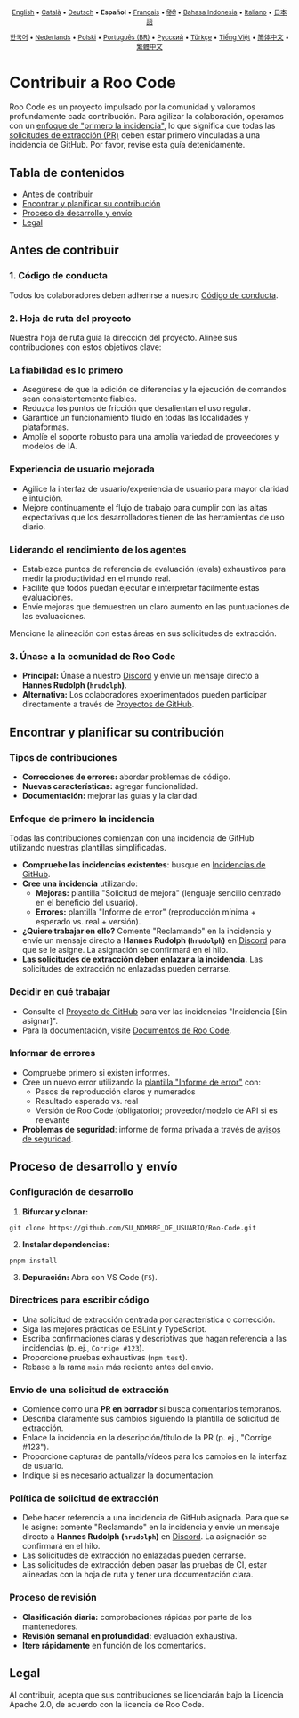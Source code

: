 <div align="center">
<sub>

[English](../../CONTRIBUTING.md) • [Català](../ca/CONTRIBUTING.md) • [Deutsch](../de/CONTRIBUTING.md) • <b>Español</b> • [Français](../fr/CONTRIBUTING.md) • [हिंदी](../hi/CONTRIBUTING.md) • [Bahasa Indonesia](../id/CONTRIBUTING.md) • [Italiano](../it/CONTRIBUTING.md) • [日本語](../ja/CONTRIBUTING.md)

</sub>
<sub>

[한국어](../ko/CONTRIBUTING.md) • [Nederlands](../nl/CONTRIBUTING.md) • [Polski](../pl/CONTRIBUTING.md) • [Português (BR)](../pt-BR/CONTRIBUTING.md) • [Русский](../ru/CONTRIBUTING.md) • [Türkçe](../tr/CONTRIBUTING.md) • [Tiếng Việt](../vi/CONTRIBUTING.md) • [简体中文](../zh-CN/CONTRIBUTING.md) • [繁體中文](../zh-TW/CONTRIBUTING.md)

</sub>
</div>

# Contribuir a Roo Code

Roo Code es un proyecto impulsado por la comunidad y valoramos profundamente cada contribución. Para agilizar la colaboración, operamos con un [enfoque de "primero la incidencia"](#enfoque-de-primero-la-incidencia), lo que significa que todas las [solicitudes de extracción (PR)](#envío-de-una-solicitud-de-extracción) deben estar primero vinculadas a una incidencia de GitHub. Por favor, revise esta guía detenidamente.

## Tabla de contenidos

- [Antes de contribuir](#antes-de-contribuir)
- [Encontrar y planificar su contribución](#encontrar-y-planificar-su-contribución)
- [Proceso de desarrollo y envío](#proceso-de-desarrollo-y-envío)
- [Legal](#legal)

## Antes de contribuir

### 1. Código de conducta

Todos los colaboradores deben adherirse a nuestro [Código de conducta](./CODE_OF_CONDUCT.md).

### 2. Hoja de ruta del proyecto

Nuestra hoja de ruta guía la dirección del proyecto. Alinee sus contribuciones con estos objetivos clave:

### La fiabilidad es lo primero

- Asegúrese de que la edición de diferencias y la ejecución de comandos sean consistentemente fiables.
- Reduzca los puntos de fricción que desalientan el uso regular.
- Garantice un funcionamiento fluido en todas las localidades y plataformas.
- Amplíe el soporte robusto para una amplia variedad de proveedores y modelos de IA.

### Experiencia de usuario mejorada

- Agilice la interfaz de usuario/experiencia de usuario para mayor claridad e intuición.
- Mejore continuamente el flujo de trabajo para cumplir con las altas expectativas que los desarrolladores tienen de las herramientas de uso diario.

### Liderando el rendimiento de los agentes

- Establezca puntos de referencia de evaluación (evals) exhaustivos para medir la productividad en el mundo real.
- Facilite que todos puedan ejecutar e interpretar fácilmente estas evaluaciones.
- Envíe mejoras que demuestren un claro aumento en las puntuaciones de las evaluaciones.

Mencione la alineación con estas áreas en sus solicitudes de extracción.

### 3. Únase a la comunidad de Roo Code

- **Principal:** Únase a nuestro [Discord](https://discord.gg/roocode) y envíe un mensaje directo a **Hannes Rudolph (`hrudolph`)**.
- **Alternativa:** Los colaboradores experimentados pueden participar directamente a través de [Proyectos de GitHub](https://github.com/orgs/RooCodeInc/projects/1).

## Encontrar y planificar su contribución

### Tipos de contribuciones

- **Correcciones de errores:** abordar problemas de código.
- **Nuevas características:** agregar funcionalidad.
- **Documentación:** mejorar las guías y la claridad.

### Enfoque de primero la incidencia

Todas las contribuciones comienzan con una incidencia de GitHub utilizando nuestras plantillas simplificadas.

- **Compruebe las incidencias existentes**: busque en [Incidencias de GitHub](https://github.com/RooCodeInc/Roo-Code/issues).
- **Cree una incidencia** utilizando:
    - **Mejoras:** plantilla "Solicitud de mejora" (lenguaje sencillo centrado en el beneficio del usuario).
    - **Errores:** plantilla "Informe de error" (reproducción mínima + esperado vs. real + versión).
- **¿Quiere trabajar en ello?** Comente "Reclamando" en la incidencia y envíe un mensaje directo a **Hannes Rudolph (`hrudolph`)** en [Discord](https://discord.gg/roocode) para que se le asigne. La asignación se confirmará en el hilo.
- **Las solicitudes de extracción deben enlazar a la incidencia.** Las solicitudes de extracción no enlazadas pueden cerrarse.

### Decidir en qué trabajar

- Consulte el [Proyecto de GitHub](https://github.com/orgs/RooCodeInc/projects/1) para ver las incidencias "Incidencia [Sin asignar]".
- Para la documentación, visite [Documentos de Roo Code](https://github.com/RooCodeInc/Roo-Code-Docs).

### Informar de errores

- Compruebe primero si existen informes.
- Cree un nuevo error utilizando la [plantilla "Informe de error"](https://github.com/RooCodeInc/Roo-Code/issues/new/choose) con:
    - Pasos de reproducción claros y numerados
    - Resultado esperado vs. real
    - Versión de Roo Code (obligatorio); proveedor/modelo de API si es relevante
- **Problemas de seguridad**: informe de forma privada a través de [avisos de seguridad](https://github.com/RooCodeInc/Roo-Code/security/advisories/new).

## Proceso de desarrollo y envío

### Configuración de desarrollo

1. **Bifurcar y clonar:**

```
git clone https://github.com/SU_NOMBRE_DE_USUARIO/Roo-Code.git
```

2. **Instalar dependencias:**

```
pnpm install
```

3. **Depuración:** Abra con VS Code (`F5`).

### Directrices para escribir código

- Una solicitud de extracción centrada por característica o corrección.
- Siga las mejores prácticas de ESLint y TypeScript.
- Escriba confirmaciones claras y descriptivas que hagan referencia a las incidencias (p. ej., `Corrige #123`).
- Proporcione pruebas exhaustivas (`npm test`).
- Rebase a la rama `main` más reciente antes del envío.

### Envío de una solicitud de extracción

- Comience como una **PR en borrador** si busca comentarios tempranos.
- Describa claramente sus cambios siguiendo la plantilla de solicitud de extracción.
- Enlace la incidencia en la descripción/título de la PR (p. ej., "Corrige #123").
- Proporcione capturas de pantalla/vídeos para los cambios en la interfaz de usuario.
- Indique si es necesario actualizar la documentación.

### Política de solicitud de extracción

- Debe hacer referencia a una incidencia de GitHub asignada. Para que se le asigne: comente "Reclamando" en la incidencia y envíe un mensaje directo a **Hannes Rudolph (`hrudolph`)** en [Discord](https://discord.gg/roocode). La asignación se confirmará en el hilo.
- Las solicitudes de extracción no enlazadas pueden cerrarse.
- Las solicitudes de extracción deben pasar las pruebas de CI, estar alineadas con la hoja de ruta y tener una documentación clara.

### Proceso de revisión

- **Clasificación diaria:** comprobaciones rápidas por parte de los mantenedores.
- **Revisión semanal en profundidad:** evaluación exhaustiva.
- **Itere rápidamente** en función de los comentarios.

## Legal

Al contribuir, acepta que sus contribuciones se licenciarán bajo la Licencia Apache 2.0, de acuerdo con la licencia de Roo Code.
